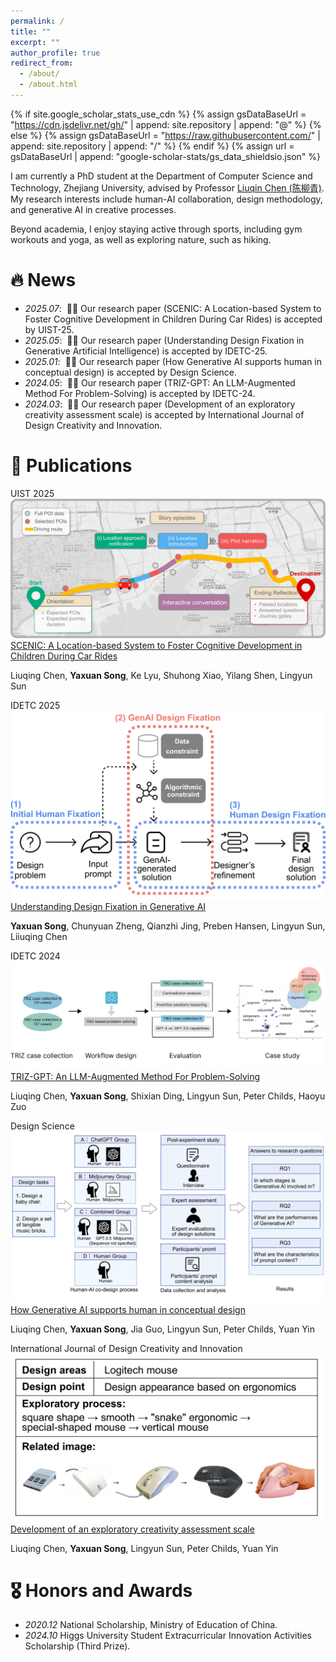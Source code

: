 ```yaml
---
permalink: /
title: ""
excerpt: ""
author_profile: true
redirect_from: 
  - /about/
  - /about.html
---
```


{% if site.google_scholar_stats_use_cdn %}
{% assign gsDataBaseUrl = "https://cdn.jsdelivr.net/gh/" | append: site.repository | append: "@" %}
{% else %}
{% assign gsDataBaseUrl = "https://raw.githubusercontent.com/" | append: site.repository | append: "/" %}
{% endif %}
{% assign url = gsDataBaseUrl | append: "google-scholar-stats/gs_data_shieldsio.json" %}

<span class='anchor' id='about-me'></span>

I am currently a PhD student at the Department of Computer Science and Technology, Zhejiang University, advised by Professor [Liuqin Chen (陈柳青)](https://person.zju.edu.cn/chenlq/). My research interests include human-AI collaboration, design methodology, and generative AI in creative processes.

Beyond academia, I enjoy staying active through sports, including gym workouts and yoga, as well as exploring nature, such as hiking.

# 🔥 News 
- *2025.07*: &nbsp;🎉🎉 Our research paper (SCENIC: A Location-based System to Foster Cognitive Development in Children During Car Rides) is accepted by UIST-25.
- *2025.05*: &nbsp;🎉🎉 Our research paper (Understanding Design Fixation in Generative Artificial Intelligence) is accepted by IDETC-25.
- *2025.01*: &nbsp;🎉🎉 Our research paper (How Generative AI supports human in conceptual design) is accepted by Design Science.
- *2024.05*: &nbsp;🎉🎉 Our research paper (TRIZ-GPT: An LLM-Augmented Method For Problem-Solving) is accepted by IDETC-24.
- *2024.03*: &nbsp;🎉🎉 Our research paper (Development of an exploratory creativity assessment scale) is accepted by International Journal of Design Creativity and Innovation.

# 📝 Publications

<div class='paper-box'>
  <div class='paper-box-image'>
    <div class="badge">UIST 2025</div>
    <img src='images/fig2_POI_new.png' alt="sym" style="max-width: 100%; height: auto;">
  </div>
  <div class='paper-box-text'>
    <a href="https://dl.acm.org/doi/full/10.1145/3746059.3747639">
      SCENIC: A Location-based System to Foster Cognitive Development in Children During Car Rides
    </a>
    <p>Liuqing Chen, <strong>Yaxuan Song</strong>, Ke Lyu, Shuhong Xiao, Yilang Shen, Lingyun Sun</p>
  </div>
</div>

<div class='paper-box'>
  <div class='paper-box-image'>
    <div class="badge">IDETC 2025</div>
    <img src='images/fig_conceptualization.png' alt="sym" style="max-width: 100%; height: auto;">
  </div>
  <div class='paper-box-text'>
    <a href="https://arxiv.org/abs/2502.05870">
      Understanding Design Fixation in Generative AI
    </a>
    <p><strong>Yaxuan Song</strong>, Chunyuan Zheng, Qianzhi Jing, Preben Hansen, Lingyun Sun, Liiuqing Chen</p>
  </div>
</div>

<div class='paper-box'>
  <div class='paper-box-image'>
    <div class="badge">IDETC 2024</div>
    <img src='images/TRIZ——website.png' alt="sym" style="max-width: 100%; height: auto;">
  </div>
  <div class='paper-box-text'>
    <a href="https://asmedigitalcollection.asme.org/IDETC-CIE/proceedings/IDETC-CIE2024/88407/V006T06A010/1208956">
      TRIZ-GPT: An LLM-Augmented Method For Problem-Solving
    </a>
    <p>Liuqing Chen, <strong>Yaxuan Song</strong>, Shixian Ding, Lingyun Sun, Peter Childs, Haoyu Zuo</p>
  </div>
</div>

<div class='paper-box'>
  <div class='paper-box-image'>
    <div class="badge">Design Science</div>
    <img src='images/Design_Science.png' alt="sym" style="max-width: 100%; height: auto;">
  </div>
  <div class='paper-box-text'>
    <a href="https://arxiv.org/abs/2502.00283">
      How Generative AI supports human in conceptual design
    </a>
    <p>Liuqing Chen, <strong>Yaxuan Song</strong>, Jia Guo, Lingyun Sun, Peter Childs, Yuan Yin</p>
  </div>
</div>

<div class='paper-box'>
  <div class='paper-box-image'>
    <div class="badge">International Journal of Design Creativity and Innovation</div>
    <img src='images/E-C_2.png' alt="sym" style="max-width: 100%; height: auto;">
  </div>
  <div class='paper-box-text'>
    <a href="https://www.tandfonline.com/doi/full/10.1080/21650349.2024.2319772">
      Development of an exploratory creativity assessment scale
    </a>
    <p>Liuqing Chen, <strong>Yaxuan Song</strong>, Lingyun Sun, Peter Childs, Yuan Yin</p>
  </div>
</div>

# 🎖 Honors and Awards
- *2020.12* National Scholarship, Ministry of Education of China.
- *2024.10* Higgs University Student Extracurricular Innovation Activities Scholarship (Third Prize).

